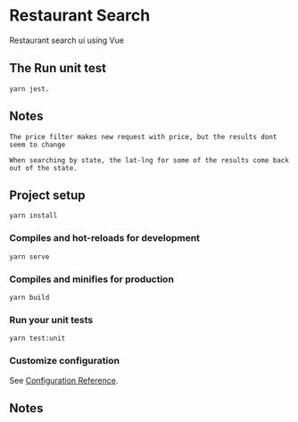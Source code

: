 # Restaurant Search
Restaurant search ui using Vue

## The Run unit test
```
yarn jest.
```

## Notes

```
The price filter makes new request with price, but the results dont seem to change
```

```
When searching by state, the lat-lng for some of the results come back out of the state. 
```


## Project setup
```
yarn install
```

### Compiles and hot-reloads for development
```
yarn serve
```

### Compiles and minifies for production
```
yarn build
```

### Run your unit tests
```
yarn test:unit
```


### Customize configuration
See [Configuration Reference](https://cli.vuejs.org/config/).


## Notes

